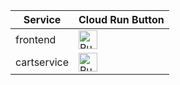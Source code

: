 | Service | Cloud Run Button | 
| ------------------------- | --------------------------------------------------------------- |
| frontend | [<img src="https://storage.googleapis.com/cloudrun/button.svg" alt="Run on Google Cloud" height="30">][run_frontend] |
| cartservice | [<img src="https://storage.googleapis.com/cloudrun/button.svg" alt="Run on Google Cloud" height="30">][run_cartservice] |

[run_frontend]: https://deploy.cloud.run/?git_repo=https://github.com/GoogleCloudPlatform/microservices-demo&dir=src/frontend
[run_cartservice]: https://deploy.cloud.run/?git_repo=https://github.com/GoogleCloudPlatform/microservices-demo&dir=src/cartservice


